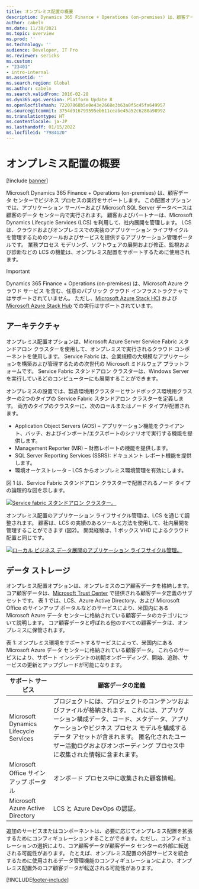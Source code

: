 ```yaml
---
title: オンプレミス配置の概要
description: Dynamics 365 Finance + Operations (on-premises) は、顧客データ センターでビジネス プロセスの実行をサポートします。
author: cabeln
ms.date: 11/30/2021
ms.topic: overview
ms.prod: ''
ms.technology: ''
audience: Developer, IT Pro
ms.reviewer: sericks
ms.custom:
- "23401"
- intro-internal
ms.assetid: ''
ms.search.region: Global
ms.author: cabeln
ms.search.validFrom: 2016-02-28
ms.dyn365.ops.version: Platform Update 8
ms.openlocfilehash: 72207868b5e0e43e2668e3b63a0f5c45fa649957
ms.sourcegitcommit: 3754d916799595eb611ceabe45a52c6280a98992
ms.translationtype: HT
ms.contentlocale: ja-JP
ms.lasthandoff: 01/15/2022
ms.locfileid: "7984120"
---
```

# <a name="on-premises-deployment-overview"></a>オンプレミス配置の概要

[!include [banner](../includes/banner.md)]

Microsoft Dynamics 365 Finance + Operations (on-premises) は、顧客データ センターでビジネス プロセスの実行をサポートします。 この配置オプションでは、アプリケーション サーバーおよび Microsoft SQL Server データベースは顧客のデータ センター内で実行されます。 顧客およびパートナーは、Microsoft Dynamics Lifecycle Services (LCS) を利用して、社内展開を管理します。 LCS は、クラウドおよびオンプレミスでの実装のアプリケーション ライフサイクルを管理するためのツールおよびサービスを提供するアプリケーション管理ポータルです。 業務プロセス モデリング、ソフトウェアの展開および修正、監視および診断などの LCS の機能は、オンプレミス配置をサポートするために使用されます。

> [!IMPORTANT]
> Dynamics 365 Finance + Operations (on-premises) は、Microsoft Azure クラウド サービス を含む、任意のパブリック クラウド インフラストラクチャではサポートされていません。 ただし、[Microsoft Azure Stack HCI](https://azure.microsoft.com/products/azure-stack/hci/) および [Microsoft Azure Stack Hub](https://azure.microsoft.com/products/azure-stack/hub/) での実行はサポートされています。

## <a name="architecture"></a>アーキテクチャ

オンプレミス配置オプションは、Microsoft Azure Server Service Fabric スタンドアロン クラスターを使用して、オンプレミスで実行されるクラウド コンポーネントを使用します。 Service Fabric は、企業規模の大規模なアプリケーションを構築および管理するための次世代の Microsoft ミドルウェア プラットフォームです。 Service Fabric スタンドアロン クラスターは、Windows Server を実行しているどのコンピューターにも展開することができます。 

オンプレミスの設置では、製造環境用クラスターとサンドボックス環境用クラスターの2つのタイプの Service Fabric スタンドアロン クラスターを定義します。 両方のタイプのクラスターに、次のロールまたはノード タイプが配置されます。 

- Application Object Servers (AOS) – アプリケーション機能をクライアント、バッチ、およびインポート/エクスポートのシナリオで実行する機能を提供します。 
- Management Reporter (MR) – 財務レポートの機能を提供します。 
- SQL Server Reporting Services (SSRS): ドキュメント レポート機能を提供します。 
- 環境オーケストレータ – LCS からオンプレミス環境管理を有効にします。 

図 1 は、Service Fabric スタンドアロン クラスターで配置されるノード タイプの論理的な図を示します。 

[![Service fabric スタンドアロン クラスター。](./media/on-premises-overview-01.png)](./media/on-premises-overview-01.png)

オンプレミス配置のアプリケーション ライフサイクル管理は、LCS を通じて調整されます。 顧客は、LCS の実績のあるツールと方法を使用して、社内展開を管理することができます (図2)。 開発経験は、1 ボックス VHD によるクラウド配置と同じです。 

[![ローカル ビジネス データ展開のアプリケーション ライフサイクル管理。](./media/on-premises-overview-02.png)](./media/on-premises-overview-02.png)

## <a name="data-storage"></a>データ ストレージ 
オンプレミス配置オプションは、オンプレミスのコア顧客データを格納します。 コア顧客データは、[Microsoft Trust Center](https://www.microsoft.com/trustcenter/privacy/how-microsoft-defines-customer-data) で提供される顧客データ定義のサブセットです。 表 1 では、LCS、Azure Active Directory、および Microsoft Office のサインアップ ポータルなどのサービスにより、米国内にある Microsoft Azure データ センターに格納されている顧客データのカテゴリについて説明します。 コア顧客データと呼ばれる他のすべての顧客データは、オンプレミスに保管されます。  

表 1: オンプレミス環境をサポートするサービスによって、米国内にある Microsoft Azure データ センターに格納されている顧客データ。 これらのサービスにより、サポート インシデントの初期オンボーディング、開始、追跡、サービスの更新とアップグレードが可能になります。  


| サポート サービス                   | 顧客データの定義                                                                                                                                                                                                                                                            |
|---------------------------------------|----------------------------------------------------------------------------------------------------------------------------------------------------------------------------------------------------------------------------------------------------------------------------------------------|
| Microsoft Dynamics Lifecycle Services | プロジェクトには、プロジェクトのコンテンツおよびファイルが格納されます。 これには、アプリケーション構成データ、コード、メタデータ、アプリケーションやビジネス プロセス モデルを構成するデータ アセットが含まれます。 匿名化されたユーザー活動ログおよびオンボーディング プロセス中に収集された情報に含まれます。 |
| Microsoft Office サインアップ ポータル        | オンボード プロセス中に収集された顧客情報。                                                                                                                                                                                                                                 |
| Microsoft Azure Active Directory      | LCS と Azure DevOps の認証。                                                                                                                                                                                                               |
  

追加のサービスまたはコンポーネントは、必要に応じてオンプレミス配置を拡張するためにコンフィギュレーションすることができます。ただし、コンフィギュレーションの選択により、コア顧客データが顧客データ センターの外部に転送される可能性があります。 たとえば、オンプレミス配置の外部サービスを統合するために使用されるデータ管理機能のコンフィギュレーションにより、オンプレミス配置外のコア顧客データが転送される可能性があります。 


[!INCLUDE[footer-include](../../../includes/footer-banner.md)]
